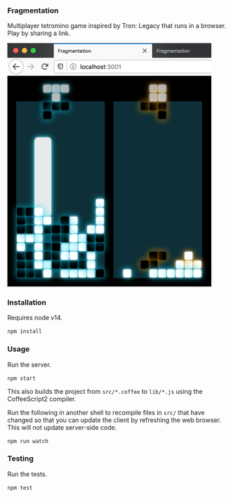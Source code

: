 ### Fragmentation

Multiplayer tetromino game inspired by Tron: Legacy that runs in a browser.
Play by sharing a link.

<img src="doc/screenshot.png" alt="Game screenshot" width="465">

### Installation

Requires node v14.

    npm install

### Usage

Run the server.

    npm start

This also builds the project from `src/*.coffee` to `lib/*.js` using the
CoffeeScript2 compiler.

Run the following in another shell to recompile files in `src/` that have
changed so that you can update the client by refreshing the web browser.  This
will not update server-side code.

    npm run watch

### Testing

Run the tests.

    npm test
